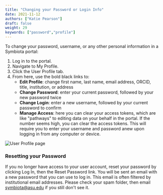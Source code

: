 ```yaml
---
title: "Changing your Password or Login Info"
date: 2021-11-12
authors: ["Katie Pearson"]
draft: false
weight: 29
keywords: ["password","profile"]
---
```


To change your password, username, or any other personal information in a Symbiota portal:

1. Log in to the portal.
2. Navigate to My Profile.
3. Click the User Profile tab.
4. From here, use the bold black links to:
      * **Edit Profile**: change first name, last name, email address, ORCID, title, institution, or address
      * **Change Password**: enter your current password, followed by your new password twice
      * **Change Login**: enter a new username, followed by your current password to confirm
      * **Manage Access**: here you can clear your access tokens, which are like "pathways" to editing data on your behalf in the portal. If the number seems high, you can clear the access tokens. This will require you to enter your username and password anew upon logging in from any computer or device.

![User Profile page](/symbiota-docs/images/UserProfile.PNG)

### Resetting your Password

If you no longer have access to your user account, reset your password by clicking Log In, then the Reset Password link. You will be sent an email with a new password that you can use to log in. This email is often filtered by institutional email addresses. Please check your spam folder, then email [symbiota@asu.edu](mailto:symbiota@asu.edu) if you still don't see it.
